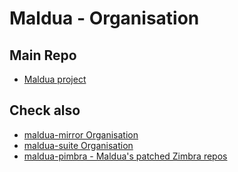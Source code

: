 # Maldua - Organisation

## Main Repo

- [Maldua project](https://github.com/maldua/maldua-project)

## Check also

- [maldua-mirror Organisation](https://github.com/maldua-mirror)
- [maldua-suite Organisation](https://github.com/maldua-suite)
- [maldua-pimbra - Maldua's patched Zimbra repos](https://github.com/maldua-pimbra)
